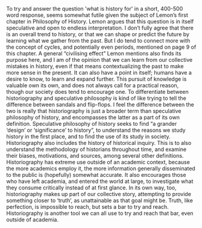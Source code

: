 To try and answer the question 'what is history for' in a short, 400-500 word response, seems somewhat futile given the subject of Lemon’s first chapter in Philosophy of History. Lemon argues that this question is in itself speculative and open to endless interpretation. I don’t fully agree that there is an overall trend to history, or that we can shape or predict the future by learning what we gather from the past. But I do tend to connect more with the concept of cycles, and potentially even periods, mentioned on page 9 of this chapter. A general “civilising effect” Lemon mentions also finds its purpose here, and I am of the opinion that we can learn from our collective mistakes in history, even if that means contextualizing the past to make more sense in the present. It can also have a point in itself; humans have a desire to know, to learn and expand further. This pursuit of knowledge is valuable own its own, and does not always call for a practical reason, though our society does tend to encourage one. To differentiate between historiography and speculative philosophy is kind of like trying to tell the difference between sandals and flip-flops. I feel the difference between the two is really that historiography is just a broader term than speculative philosophy of history, and encompasses the latter as a part of its own definition. Speculative philosophy of history seeks to find “a grander ‘design’ or ‘significance’ to history”, to understand the reasons we study history in the first place, and to find the use of its study in society. Historiography also includes the history of historical inquiry. This is to also understand the methodology of historians throughout time, and examine their biases, motivations, and sources, among several other definitions. Historiography has extreme use outside of an academic context, because the more academics employ it, the more information generally disseminated to the public is (hopefully) somewhat accurate. It also encourages those who have left academia, and entered the world at large, to investigate what they consume critically instead of at first glance. In its own way, too, historiography makes up part of our collective story, attempting to provide something closer to ‘truth’, as unattainable as that goal might be. Truth, like perfection, is impossible to reach, but sets a bar to try and reach. Historiography is another tool we can all use to try and reach that bar, even outside of academia.

